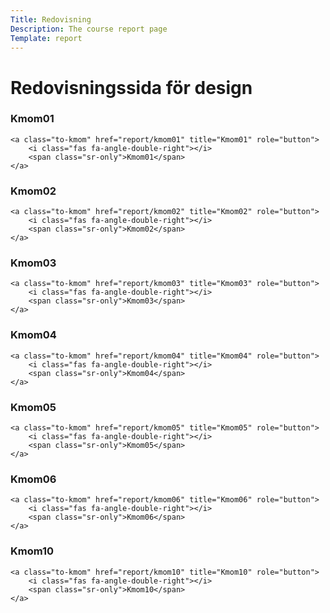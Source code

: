 ```yaml
---
Title: Redovisning
Description: The course report page
Template: report
---
```


Redovisningssida för design
==================

<div class="kmom-box">
    <h3>Kmom01</h3>

    <a class="to-kmom" href="report/kmom01" title="Kmom01" role="button">
        <i class="fas fa-angle-double-right"></i>
        <span class="sr-only">Kmom01</span>
    </a>

</div>

<div class="kmom-box">
    <h3>Kmom02</h3>

    <a class="to-kmom" href="report/kmom02" title="Kmom02" role="button">
        <i class="fas fa-angle-double-right"></i>
        <span class="sr-only">Kmom02</span>
    </a>

</div>

<div class="kmom-box">
    <h3>Kmom03</h3>

    <a class="to-kmom" href="report/kmom03" title="Kmom03" role="button">
        <i class="fas fa-angle-double-right"></i>
        <span class="sr-only">Kmom03</span>
    </a>

</div>

<div class="kmom-box">
    <h3>Kmom04</h3>

    <a class="to-kmom" href="report/kmom04" title="Kmom04" role="button">
        <i class="fas fa-angle-double-right"></i>
        <span class="sr-only">Kmom04</span>
    </a>

</div>

<div class="kmom-box">
    <h3>Kmom05</h3>

    <a class="to-kmom" href="report/kmom05" title="Kmom05" role="button">
        <i class="fas fa-angle-double-right"></i>
        <span class="sr-only">Kmom05</span>
    </a>

</div>

<div class="kmom-box">
    <h3>Kmom06</h3>

    <a class="to-kmom" href="report/kmom06" title="Kmom06" role="button">
        <i class="fas fa-angle-double-right"></i>
        <span class="sr-only">Kmom06</span>
    </a>

</div>


<div class="kmom-box project">
    <h3>Kmom10</h3>

    <a class="to-kmom" href="report/kmom10" title="Kmom10" role="button">
        <i class="fas fa-angle-double-right"></i>
        <span class="sr-only">Kmom10</span>
    </a>

</div>
